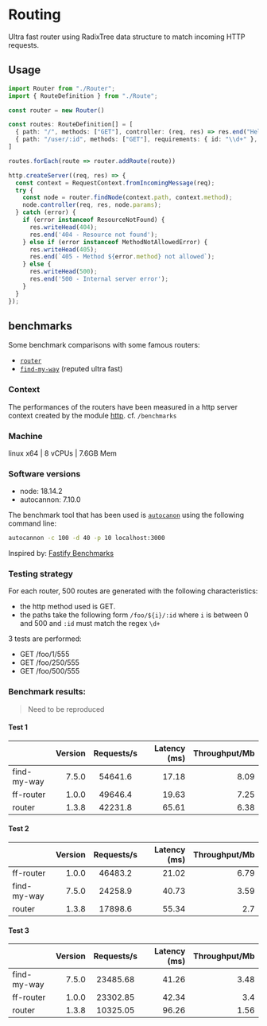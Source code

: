 # Routing

Ultra fast router using RadixTree data structure to match incoming HTTP requests.

## Usage

```ts
import Router from "./Router";
import { RouteDefinition } from "./Route";

const router = new Router()

const routes: RouteDefinition[] = [
  { path: "/", methods: ["GET"], controller: (req, res) => res.end("Hello, World!") },
  { path: "/user/:id", methods: ["GET"], requirements: { id: "\\d+" }, controller: getUserController }
]

routes.forEach(route => router.addRoute(route))

http.createServer((req, res) => {
  const context = RequestContext.fromIncomingMessage(req);
  try {
    const node = router.findNode(context.path, context.method);
    node.controller(req, res, node.params);
  } catch (error) {
    if (error instanceof ResourceNotFound) {
      res.writeHead(404);
      res.end('404 - Resource not found');
    } else if (error instanceof MethodNotAllowedError) {
      res.writeHead(405);
      res.end(`405 - Method ${error.method} not allowed`);
    } else {
      res.writeHead(500);
      res.end('500 - Internal server error');
    }
  }
});
```

## benchmarks
Some benchmark comparisons with some famous routers:
* [`router`](https://www.npmjs.com/package/router)
* [`find-my-way`](https://www.npmjs.com/package/find-my-way) (reputed ultra fast)

### Context
The performances of the routers have been measured in a http server context created by the module [http](https://nodejs.org/api/http.html). cf. `/benchmarks`

### Machine
linux x64 | 8 vCPUs | 7.6GB Mem

### Software versions
- node: 18.14.2
- autocannon: 7.10.0

The benchmark tool that has been used is [`autocanon`](https://github.com/mcollina/autocannon#usage) using the following command line:
```bash
autocannon -c 100 -d 40 -p 10 localhost:3000
```
Inspired by: [Fastify Benchmarks](https://github.com/fastify/benchmarks#benchmarks)

### Testing strategy
For each router, 500 routes are generated with the following characteristics:
* the http method used is GET.
* the paths take the following form `/foo/${i}/:id` where `i` is between 0 and 500 and `:id` must match the regex `\d+`

3 tests are performed:
* GET /foo/1/555
* GET /foo/250/555
* GET /foo/500/555

### Benchmark results:
> Need to be reproduced

#### Test 1
|              | Version | Requests/s | Latency (ms) | Throughput/Mb |
| :--          | --:     | :-:        | --:          | --:           |
| find-my-way  | 7.5.0   | 54641.6    | 17.18        | 8.09          |
| ff-router    | 1.0.0   | 49646.4    | 19.63        | 7.25          |
| router       | 1.3.8   | 42231.8    | 65.61        | 6.38          |


#### Test 2
|              | Version | Requests/s | Latency (ms) | Throughput/Mb |
| :--          | --:     | :-:        | --:          | --:           |
| ff-router    | 1.0.0   | 46483.2    | 21.02        | 6.79          |
| find-my-way  | 7.5.0   | 24258.9    | 40.73        | 3.59          |
| router       | 1.3.8   | 17898.6    | 55.34        | 2.7           |


#### Test 3
|              | Version | Requests/s  | Latency (ms) | Throughput/Mb |
| :--          | --:     | :-:         | --:          | --:           |
| find-my-way  | 7.5.0   | 23485.68    | 41.26        | 3.48          |
| ff-router    | 1.0.0   | 23302.85    | 42.34        | 3.4           |
| router       | 1.3.8   | 10325.05    | 96.26        | 1.56          |
